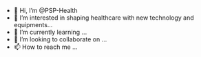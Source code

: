 - 👋 Hi, I’m @PSP-Health
- 👀 I’m interested in shaping healthcare with new technology and equipments...
- 🌱 I’m currently learning ...
- 💞️ I’m looking to collaborate on ...
- 📫 How to reach me ...

<!---
PSP-Health/PSP-Health is a ✨ special ✨ repository because its `README.md` (this file) appears on your GitHub profile.
You can click the Preview link to take a look at your changes.
--->
